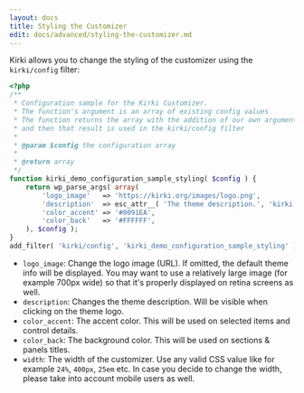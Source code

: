 ```yaml
---
layout: docs
title: Styling the Customizer
edit: docs/advanced/styling-the-customizer.md
---
```


Kirki allows you to change the styling of the customizer using the `kirki/config` filter:

```php
<?php
/**
 * Configuration sample for the Kirki Customizer.
 * The function's argument is an array of existing config values
 * The function returns the array with the addition of our own arguments
 * and then that result is used in the kirki/config filter
 *
 * @param $config the configuration array
 *
 * @return array
 */
function kirki_demo_configuration_sample_styling( $config ) {
	return wp_parse_args( array(
		'logo_image'   => 'https://kirki.org/images/logo.png',
		'description'  => esc_attr__( 'The theme description.', 'kirki' ),
		'color_accent' => '#0091EA',
		'color_back'   => '#FFFFFF',
	), $config );
}
add_filter( 'kirki/config', 'kirki_demo_configuration_sample_styling' );
```

* `logo_image`: Change the logo image (URL). If omitted, the default theme info will be displayed. You may want to use a relatively large image (for example 700px wide) so that it's properly displayed on retina screens as well.
* `description`: Changes the theme description. Will be visible when clicking on the theme logo.
* `color_accent`: The accent color. This will be used on selected items and control details.
* `color_back`: The background color. This will be used on sections & panels titles.
* `width`: The width of the customizer. Use any valid CSS value like for example `24%`, `400px`, `25em` etc. In case you decide to change the width, please take into account mobile users as well.
